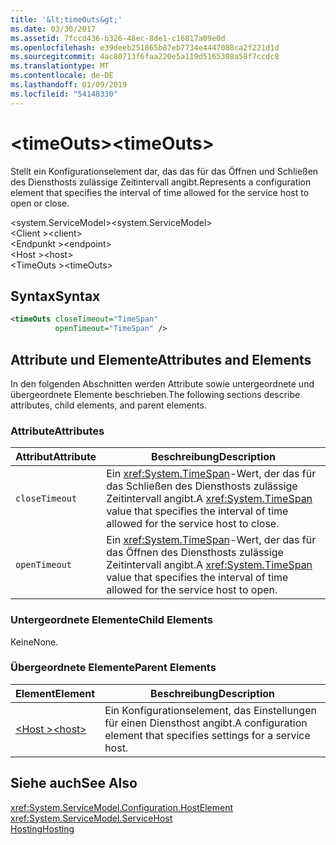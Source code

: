 ```yaml
---
title: '&lt;timeOuts&gt;'
ms.date: 03/30/2017
ms.assetid: 7fccd436-b326-48ec-8de1-c16817a09e0d
ms.openlocfilehash: e39deeb251865b87eb7734e4447088ca2f221d1d
ms.sourcegitcommit: 4ac80713f6faa220e5a119d5165308a58f7ccdc8
ms.translationtype: MT
ms.contentlocale: de-DE
ms.lasthandoff: 01/09/2019
ms.locfileid: "54148330"
---
```

# <a name="lttimeoutsgt"></a><span data-ttu-id="9f1fd-102">&lt;timeOuts&gt;</span><span class="sxs-lookup"><span data-stu-id="9f1fd-102">&lt;timeOuts&gt;</span></span>
<span data-ttu-id="9f1fd-103">Stellt ein Konfigurationselement dar, das das für das Öffnen und Schließen des Diensthosts zulässige Zeitintervall angibt.</span><span class="sxs-lookup"><span data-stu-id="9f1fd-103">Represents a configuration element that specifies the interval of time allowed for the service host to open or close.</span></span>  
  
 <span data-ttu-id="9f1fd-104">\<system.ServiceModel></span><span class="sxs-lookup"><span data-stu-id="9f1fd-104">\<system.ServiceModel></span></span>  
<span data-ttu-id="9f1fd-105">\<Client ></span><span class="sxs-lookup"><span data-stu-id="9f1fd-105">\<client></span></span>  
<span data-ttu-id="9f1fd-106">\<Endpunkt ></span><span class="sxs-lookup"><span data-stu-id="9f1fd-106">\<endpoint></span></span>  
<span data-ttu-id="9f1fd-107">\<Host ></span><span class="sxs-lookup"><span data-stu-id="9f1fd-107">\<host></span></span>  
<span data-ttu-id="9f1fd-108">\<TimeOuts ></span><span class="sxs-lookup"><span data-stu-id="9f1fd-108">\<timeOuts></span></span>  
  
## <a name="syntax"></a><span data-ttu-id="9f1fd-109">Syntax</span><span class="sxs-lookup"><span data-stu-id="9f1fd-109">Syntax</span></span>  
  
```xml  
<timeOuts closeTimeout="TimeSpan"
          openTimeout="TimeSpan" />
```  
  
## <a name="attributes-and-elements"></a><span data-ttu-id="9f1fd-110">Attribute und Elemente</span><span class="sxs-lookup"><span data-stu-id="9f1fd-110">Attributes and Elements</span></span>  
 <span data-ttu-id="9f1fd-111">In den folgenden Abschnitten werden Attribute sowie untergeordnete und übergeordnete Elemente beschrieben.</span><span class="sxs-lookup"><span data-stu-id="9f1fd-111">The following sections describe attributes, child elements, and parent elements.</span></span>  
  
### <a name="attributes"></a><span data-ttu-id="9f1fd-112">Attribute</span><span class="sxs-lookup"><span data-stu-id="9f1fd-112">Attributes</span></span>  
  
|<span data-ttu-id="9f1fd-113">Attribut</span><span class="sxs-lookup"><span data-stu-id="9f1fd-113">Attribute</span></span>|<span data-ttu-id="9f1fd-114">Beschreibung</span><span class="sxs-lookup"><span data-stu-id="9f1fd-114">Description</span></span>|  
|---------------|-----------------|  
|`closeTimeout`|<span data-ttu-id="9f1fd-115">Ein <xref:System.TimeSpan>-Wert, der das für das Schließen des Diensthosts zulässige Zeitintervall angibt.</span><span class="sxs-lookup"><span data-stu-id="9f1fd-115">A <xref:System.TimeSpan> value that specifies the interval of time allowed for the service host to close.</span></span>|  
|`openTimeout`|<span data-ttu-id="9f1fd-116">Ein <xref:System.TimeSpan>-Wert, der das für das Öffnen des Diensthosts zulässige Zeitintervall angibt.</span><span class="sxs-lookup"><span data-stu-id="9f1fd-116">A <xref:System.TimeSpan> value that specifies the interval of time allowed for the service host to open.</span></span>|  
  
### <a name="child-elements"></a><span data-ttu-id="9f1fd-117">Untergeordnete Elemente</span><span class="sxs-lookup"><span data-stu-id="9f1fd-117">Child Elements</span></span>  
 <span data-ttu-id="9f1fd-118">Keine</span><span class="sxs-lookup"><span data-stu-id="9f1fd-118">None.</span></span>  
  
### <a name="parent-elements"></a><span data-ttu-id="9f1fd-119">Übergeordnete Elemente</span><span class="sxs-lookup"><span data-stu-id="9f1fd-119">Parent Elements</span></span>  
  
|<span data-ttu-id="9f1fd-120">Element</span><span class="sxs-lookup"><span data-stu-id="9f1fd-120">Element</span></span>|<span data-ttu-id="9f1fd-121">Beschreibung</span><span class="sxs-lookup"><span data-stu-id="9f1fd-121">Description</span></span>|  
|-------------|-----------------|  
|[<span data-ttu-id="9f1fd-122">\<Host ></span><span class="sxs-lookup"><span data-stu-id="9f1fd-122">\<host></span></span>](../../../../../docs/framework/configure-apps/file-schema/wcf/host.md)|<span data-ttu-id="9f1fd-123">Ein Konfigurationselement, das Einstellungen für einen Diensthost angibt.</span><span class="sxs-lookup"><span data-stu-id="9f1fd-123">A configuration element that specifies settings for a service host.</span></span>|  
  
## <a name="see-also"></a><span data-ttu-id="9f1fd-124">Siehe auch</span><span class="sxs-lookup"><span data-stu-id="9f1fd-124">See Also</span></span>  
 <xref:System.ServiceModel.Configuration.HostElement>  
 <xref:System.ServiceModel.ServiceHost>  
 [<span data-ttu-id="9f1fd-125">Hosting</span><span class="sxs-lookup"><span data-stu-id="9f1fd-125">Hosting</span></span>](../../../../../docs/framework/wcf/feature-details/hosting.md)
